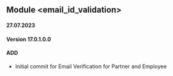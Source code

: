 ## Module <email_id_validation>

#### 27.07.2023
#### Version 17.0.1.0.0
#### ADD
- Initial commit for Email Verification for Partner and Employee